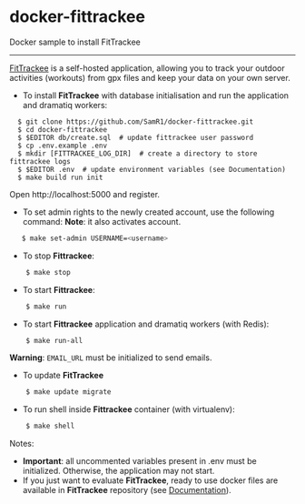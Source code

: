 # docker-fittrackee

Docker sample to install FitTrackee

---

[FitTrackee](https://samr1.github.io/FitTrackee/) is a self-hosted application, allowing you to track your outdoor activities (workouts) from gpx files and keep your data on your own server.

- To install **FitTrackee** with database initialisation and run the application and dramatiq workers:

```shell
  $ git clone https://github.com/SamR1/docker-fittrackee.git
  $ cd docker-fittrackee
  $ $EDITOR db/create.sql  # update fittrackee user password
  $ cp .env.example .env
  $ mkdir [FITTRACKEE_LOG_DIR]  # create a directory to store fittrackee logs
  $ $EDITOR .env  # update environment variables (see Documentation)
  $ make build run init
```

Open http://localhost:5000 and register.

- To set admin rights to the newly created account, use the following command:
  **Note**: it also activates account.

```bash
   $ make set-admin USERNAME=<username>
```

- To stop **Fittrackee**:

```bash
    $ make stop
```

- To start **Fittrackee**:

```bash
    $ make run
```

- To start **Fittrackee** application and dramatiq workers (with Redis):

```bash
    $ make run-all
```

  **Warning**: `EMAIL_URL` must be initialized to send emails.

- To update **FitTrackee**

```bash
    $ make update migrate 
```

- To run shell inside **Fittrackee** container (with virtualenv):

```bash
    $ make shell
```


Notes:
- **Important**: all uncommented variables present in .env must be initialized. Otherwise, the application may not start.
- If you just want to evaluate **FitTrackee**, ready to use docker files are available in **FitTrackee** repository (see [Documentation](https://samr1.github.io/FitTrackee/installation.html#docker)).
